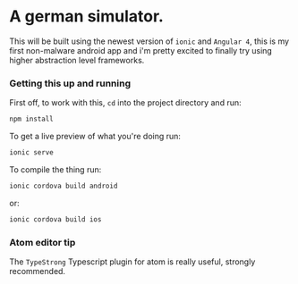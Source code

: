 # A german simulator.

This will be built using the newest version of `ionic` and `Angular 4`, this is my first non-malware android app and i'm pretty excited to finally try using higher abstraction level frameworks.

### Getting this up and running
First off, to work with this, `cd` into the project directory and run:

```bash
npm install
```

To get a live preview of what you're doing run:

```bash
ionic serve
```

To compile the thing run:

```bash
ionic cordova build android
```

or:

```bash
ionic cordova build ios
```
### Atom editor tip
The ```TypeStrong``` Typescript plugin for atom is really useful, strongly recommended.

